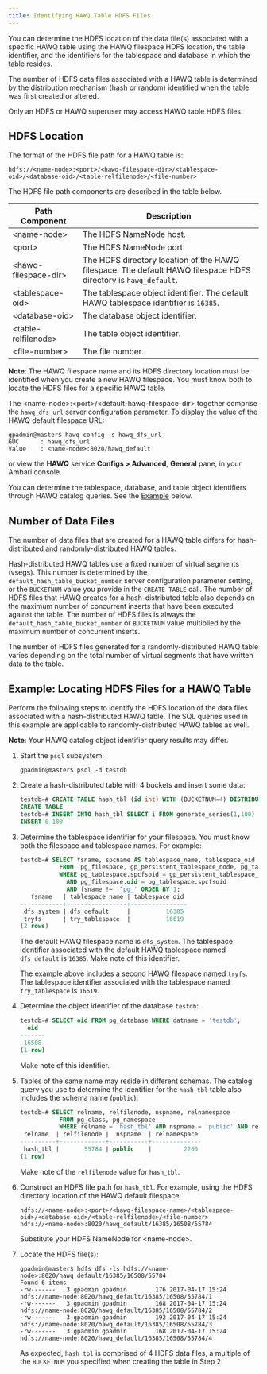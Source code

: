 ```yaml
---
title: Identifying HAWQ Table HDFS Files
---
```


<!--
Licensed to the Apache Software Foundation (ASF) under one
or more contributor license agreements.  See the NOTICE file
distributed with this work for additional information
regarding copyright ownership.  The ASF licenses this file
to you under the Apache License, Version 2.0 (the
"License"); you may not use this file except in compliance
with the License.  You may obtain a copy of the License at

  http://www.apache.org/licenses/LICENSE-2.0

Unless required by applicable law or agreed to in writing,
software distributed under the License is distributed on an
"AS IS" BASIS, WITHOUT WARRANTIES OR CONDITIONS OF ANY
KIND, either express or implied.  See the License for the
specific language governing permissions and limitations
under the License.
-->

You can determine the HDFS location of the data file(s) associated with a specific HAWQ table using the HAWQ filespace HDFS location, the table identifier, and the identifiers for the tablespace and database in which the table resides. 

The number of HDFS data files associated with a HAWQ table is determined by the distribution mechanism (hash or random) identified when the table was first created or altered.

Only an HDFS or HAWQ superuser may access HAWQ table HDFS files.

##  HDFS Location<a id="idhdfsloc"></a>

The format of the HDFS file path for a HAWQ table is:

``` pre
hdfs://<name-node>:<port>/<hawq-filespace-dir>/<tablespace-oid>/<database-oid>/<table-relfilenode>/<file-number>
```

The HDFS file path components are described in the table below.

|   Path Component   | Description  |
|---------------------|----------------------------|
| \<name-node\>  |  The HDFS NameNode host.  |
| \<port\>  |  The HDFS NameNode port. |
| \<hawq-filespace-dir\>  |  The HDFS directory location of the HAWQ filespace. The default HAWQ filespace HDFS directory is `hawq_default`. |
| \<tablespace-oid\>  |  The tablespace object identifier. The default HAWQ tablespace identifier is `16385`. |
| \<database-oid\>  |  The database object identifier. |
| \<table-relfilenode\>  |  The table object identifier. |
| \<file-number\>  |  The file number. |

**Note**: The HAWQ filespace name and its HDFS directory location must be identified when you create a new HAWQ filespace. You must know both to locate the HDFS files for a specific HAWQ table.

The \<name-node\>:\<port\>/\<default-hawq-filespace-dir\> together comprise the `hawq_dfs_url` server configuration parameter. To display the value of the HAWQ default filespace URL:

``` shell
gpadmin@master$ hawq config -s hawq_dfs_url
GUC      : hawq_dfs_url
Value    : <name-node>:8020/hawq_default
```

or view the **HAWQ** service **Configs > Advanced**, **General** pane, in your Ambari console.

You can determine the tablespace, database, and table object identifiers through HAWQ catalog queries. See the [Example](#ex_hdfslochash) below.


##  Number of Data Files<a id="idnumfiles"></a>

The number of data files that are created for a HAWQ table differs for hash-distributed and randomly-distributed HAWQ tables.

Hash-distributed HAWQ tables use a fixed number of virtual segments (vsegs). This number is determined by the `default_hash_table_bucket_number` server configuration parameter setting, or the `BUCKETNUM` value you provide in the `CREATE TABLE` call. The number of HDFS files that HAWQ creates for a hash-distributed table also depends on the maximum number of concurrent inserts that have been executed against the table. The number of HDFS files is always the `default_hash_table_bucket_number` or `BUCKETNUM` value multiplied by the maximum number of concurrent inserts.

The number of HDFS files generated for a randomly-distributed HAWQ table varies depending on the total number of virtual segments that have written data to the table.


##  Example: Locating HDFS Files for a HAWQ Table<a id="ex_hdfslochash"></a>

Perform the following steps to identify the HDFS location of the data files associated with a hash-distributed HAWQ table. The SQL queries used in this example are applicable to randomly-distributed HAWQ tables as well.

**Note**: Your HAWQ catalog object identifier query results may differ.

1. Start the `psql` subsystem:

    ``` shell
    gpadmin@master$ psql -d testdb
    ```
    
2. Create a hash-distributed table with 4 buckets and insert some data:

    ``` sql
    testdb=# CREATE TABLE hash_tbl (id int) WITH (BUCKETNUM=4) DISTRIBUTED BY (id);
    CREATE TABLE
    testdb=# INSERT INTO hash_tbl SELECT i FROM generate_series(1,100) AS i;
    INSERT 0 100
    ```

4. Determine the tablespace identifier for your filespace. You must know both the filespace and tablespace names. For example:

    ``` sql
    testdb=# SELECT fsname, spcname AS tablespace_name, tablespace_oid 
               FROM  pg_filespace, gp_persistent_tablespace_node, pg_tablespace 
               WHERE pg_tablespace.spcfsoid = gp_persistent_tablespace_node.filespace_oid 
                 AND pg_filespace.oid = pg_tablespace.spcfsoid 
                 AND fsname !~ '^pg_' ORDER BY 1;
       fsname   | tablespace_name | tablespace_oid 
    ------------+-----------------+----------------
     dfs_system | dfs_default     |          16385
     tryfs      | try_tablespace  |          16619
    (2 rows)
    ```
    
    The default HAWQ filespace name is `dfs_system`. The tablespace identifier associated with the default HAWQ tablespace named `dfs_default` is `16385`. Make note of this identifier.
    
    The example above includes a second HAWQ filespace named `tryfs`. The tablespace identifier associated with the tablespace named `try_tablespace` is `16619`.
    
3. Determine the object identifier of the database `testdb`:

    ``` sql
    testdb=# SELECT oid FROM pg_database WHERE datname = 'testdb';
      oid  
    -------
     16508
    (1 row)
    ```
    
    Make note of this identifier.
    
4.  Tables of the same name may reside in different schemas. The catalog query you use to determine the identifier for the `hash_tbl` table also includes the schema name (`public`):

    ``` sql
    testdb=# SELECT relname, relfilenode, nspname, relnamespace  
               FROM pg_class, pg_namespace  
               WHERE relname = 'hash_tbl' AND nspname = 'public' AND relnamespace=pg_namespace.oid;
     relname  | relfilenode |  nspname  | relnamespace 
    ----------+-------------+-----------+--------------
     hash_tbl |       55784 | public    |         2200
    (1 row)
    ```
    
    Make note of the `relfilenode` value for `hash_tbl`.

4. Construct an HDFS file path for `hash_tbl`. For example, using the HDFS directory location of the HAWQ default filespace:

    ``` pre
    hdfs://<name-node>:<port>/<hawq-filespace-name>/<tablespace-oid>/<database-oid>/<table-relfilenode>/<file-number>
    hdfs://<name-node>:8020/hawq_default/16385/16508/55784
    ```
    
    Substitute your HDFS NameNode for \<name-node\>.

4. Locate the HDFS file(s):

    ``` shell
    gpadmin@master$ hdfs dfs -ls hdfs://<name-node>:8020/hawq_default/16385/16508/55784
    Found 6 items
    -rw-------   3 gpadmin gpadmin        176 2017-04-17 15:24 hdfs://name-node:8020/hawq_default/16385/16508/55784/1
    -rw-------   3 gpadmin gpadmin        168 2017-04-17 15:24 hdfs://name-node:8020/hawq_default/16385/16508/55784/2
    -rw-------   3 gpadmin gpadmin        192 2017-04-17 15:24 hdfs://name-node:8020/hawq_default/16385/16508/55784/3
    -rw-------   3 gpadmin gpadmin        168 2017-04-17 15:24 hdfs://name-node:8020/hawq_default/16385/16508/55784/4
    ```
    
    As expected, `hash_tbl` is comprised of 4 HDFS data files, a multiple of the `BUCKETNUM` you specified when creating the table in Step 2.
